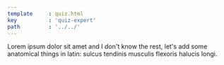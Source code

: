```yaml
---
template     : quiz.html
key          : 'quiz-expert'
path         : '../../'
---
```


Lorem ipsum dolor sit amet and I don't know the rest, let's add some anatomical things in latin: sulcus tendinis musculis flexoris halucis longi.
